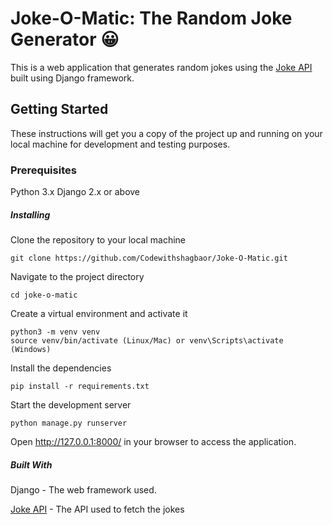# Joke-O-Matic: The Random Joke Generator &#x1f600;
This is a web application that generates random jokes using the [Joke API](https://official-joke-api.appspot.com/) built using Django framework.
## Getting Started
These instructions will get you a copy of the project up and running on your local machine for development and testing purposes.

### Prerequisites
Python 3.x
Django 2.x or above
##### Installing
Clone the repository to your local machine
``` 
git clone https://github.com/Codewithshagbaor/Joke-O-Matic.git
```
Navigate to the project directory
```
cd joke-o-matic
```
Create a virtual environment and activate it
```
python3 -m venv venv
source venv/bin/activate (Linux/Mac) or venv\Scripts\activate (Windows)
```
Install the dependencies
```
pip install -r requirements.txt
```
Start the development server

```
python manage.py runserver
```
Open http://127.0.0.1:8000/ in your browser to access the application.

##### Built With
Django - The web framework used.

[Joke API](https://official-joke-api.appspot.com/) - The API used to fetch the jokes
